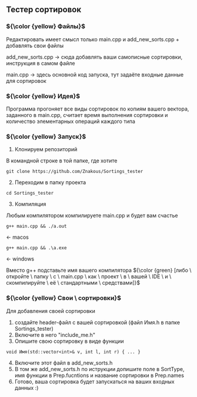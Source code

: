 ## Тестер сортировок

### ${\color {yellow} Файлы}$
Редактировать имеет смысл только main.cpp и add_new_sorts.cpp + добавлять свои файлы

add_new_sorts.cpp -> сюда добавлять ваши самописные сортировки, инструкция в самом файле

main.cpp -> здесь основной код запуска, тут задаёте входные данные для сортировок

### ${\color {yellow} Идея}$
Программа прогоняет все виды сортировок по копиям вашего вектора, заданного в main.cpp, считает время выполнения сортировки и количество элементарных операций каждого типа

### ${\color {yellow} Запуск}$
1) Клонируем репозиторий

В командной строке в той папке, где хотите

```
git clone https://github.com/Znakous/Sortings_tester
```

2) Переходим в папку проекта

```
cd Sortings_tester
```

3) Компиляция

Любым компилятором компилируете main.cpp и будет вам счастье

``` 
g++ main.cpp && ./a.out
``` 
<- macos

```
g++ main.cpp && .\a.exe 
```
<- windows

Вместо g++ подставьте имя вашего компилятора
${\color {green} [либо \ откройте \  папку \ с \ main.cpp \ как \ проект \ в \ вашей \ IDE \ и \ скомпилируйте \ её \ стандартными \ средствами]}$

### ${\color {yellow} Свои \ сортировки}$

Для добавления своей сортировки

1) создайте header-файл с вашей сортировкой (файл Имя.h в папке Sortings_tester)
2) Включите в него "include_me.h"
3) Опишите свою сортировку в виде функции
```
void Имя(std::vector<int>& v, int l, int r) { ... }
```
4) Включите этот файл в add_new_sorts.h
5) В том же add_new_sorts.h по иструкции допишите поле в SortType, имя функции в Prep.fucntions и название сортировки в Prep.names
6) Готово, ваша сортировка будет запускаться на ваших входных данных :)
